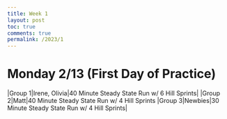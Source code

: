 ```yaml
---
title: Week 1
layout: post
toc: true 
comments: true
permalink: /2023/1
---
```


# Monday 2/13 (First Day of Practice)

|Group 1|Irene, Olivia|40 Minute Steady State Run w/ 6 Hill Sprints|
|Group 2|Matt|40 Minute Steady State Run w/ 4 Hill Sprints
|Group 3|Newbies|30 Minute Steady State Run w/ 4 Hill Sprints|